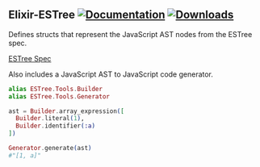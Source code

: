 ## Elixir-ESTree [![Documentation](https://img.shields.io/badge/docs-hexpm-blue.svg)](http://hexdocs.pm/estree/) [![Downloads](https://img.shields.io/hexpm/dt/estree.svg)](https://hex.pm/packages/estree)

Defines structs that represent the JavaScript AST nodes from the ESTree spec. 

[ESTree Spec](https://github.com/estree/estree)

Also includes a JavaScript AST to JavaScript code generator.

```elixir
alias ESTree.Tools.Builder
alias ESTree.Tools.Generator

ast = Builder.array_expression([
  Builder.literal(1),
  Builder.identifier(:a)
])

Generator.generate(ast)
#"[1, a]"
```
